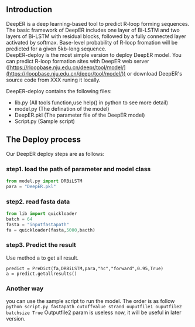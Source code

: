 ## Introduction
DeepER is a deep learning-based tool to predict R-loop forming sequences. The basic framework of DeepER includes one layer of Bi-LSTM and two layers of Bi-LSTM with residual blocks, followed by a fully connected layer activated by softmax. Base-level probability of R-loop fromation will be predicted for a given 5kb-long sequence.  
DeepER-deploy is the most simple version to deploy DeepER model. 
You can predict R-loop formation sites with DeepER web server ([https://rloopbase.nju.edu.cn/deepr/tool/model/](https://rloopbase.nju.edu.cn/deepr/tool/model/)) or download DeepER's source code from XXX runing it locally.

DeepER-deploy contains the following files:

- lib.py (All tools function,use help() in python to see more detail)
- model.py (The defination of the model)
- DeepER.pkl (The parameter file of the DeepER model)
- Script.py (Sample script)


## The Deploy process
Our DeepER deploy steps are as follows:
### step1. load the path of parameter and model class
```python
from model.py import DRBiLSTM
para = "DeepER.pkl" 
```
### step2. read fasta data 
```python
from lib import quickloader
batch = 64
fasta = "inputfastapath"
fa = quickloader(fasta,5000,bacth)
```
### step3. Predict the result
Use method a to get all result.

```
predict = PreDict(fa,DRBiLSTM,para,"hc","forward",0.95,True)
a = predict.getallresults()
```


### Another way
you can use the sample script to run the model. The order is as follow
`python script.py fastapath cutoffvalue strand ouputfile1 ouputfile2 batchsize True`
Outputfile2 param is useless now, it will be useful in later version.
